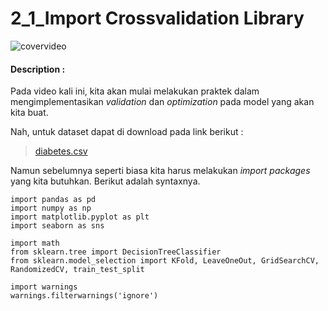 # 2_1_Import Crossvalidation Library

![covervideo](http://bit.ly/makeaicovervideo)

#### **Description :**

Pada video kali ini, kita akan mulai melakukan praktek dalam mengimplementasikan _validation_ dan _optimization_ pada model yang akan kita buat.

Nah, untuk dataset dapat di download pada link berikut : <br>
> [diabetes.csv](https://www.dropbox.com/sh/zfpg3q89pe9hnia/AAC4umEKNsycG0ibVwQ4SQ4ga/diabetes.csv?dl=0)

Namun sebelumnya seperti biasa kita harus melakukan _import_ _packages_ yang kita butuhkan. Berikut adalah syntaxnya.

```
import pandas as pd
import numpy as np
import matplotlib.pyplot as plt
import seaborn as sns

import math
from sklearn.tree import DecisionTreeClassifier
from sklearn.model_selection import KFold, LeaveOneOut, GridSearchCV, RandomizedCV, train_test_split

import warnings
warnings.filterwarnings('ignore')
```


